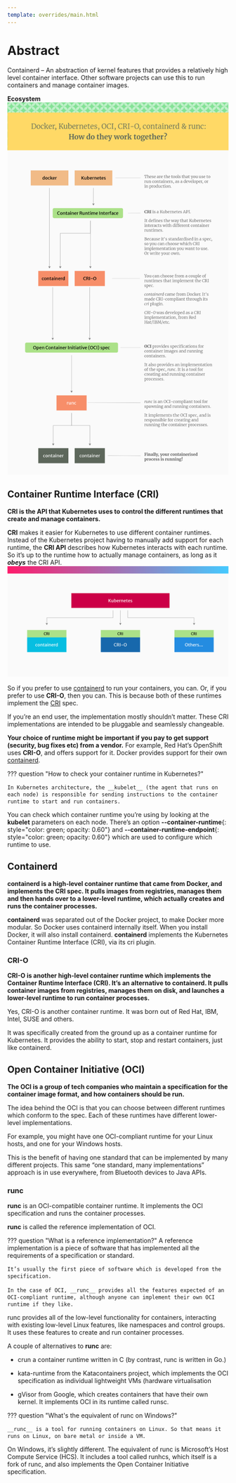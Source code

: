 ```yaml
---
template: overrides/main.html
---
```


# Abstract

Containerd – An abstraction of kernel features that provides a relatively high level container interface. Other software projects can use this to run containers and manage container images.

__Ecosystem__
![Ecosystem](Containerd-Runtime/Ecosystem.png "Ecosystem")

## Container Runtime Interface (CRI)

__CRI is the API that Kubernetes uses to control the different runtimes that create and manage containers.__

__CRI__ makes it easier for Kubernetes to use different container runtimes. Instead of the Kubernetes project having to manually add support for each runtime, the __CRI API__ describes how Kubernetes interacts with each runtime. So it’s up to the runtime how to actually manage containers, as long as it __*obeys*__ the CRI API.
![CRI](Containerd-Runtime/CRI.png "CRI")

So if you prefer to use [containerd](#containerd) to run your containers, you can. Or, if you prefer to use __CRI-O__, then you can. This is because both of these runtimes implement the
[CRI](#container-runtime-interface-cri) spec.

If you’re an end user, the implementation mostly shouldn’t matter. These CRI implementations are intended to be pluggable and seamlessly changeable.

__Your choice of runtime might be important if you pay to get support (security, bug fixes etc) from a vendor.__
For example, Red Hat’s OpenShift uses __CRI-O__, and offers support for it. Docker provides support for their own [containerd](#containerd).

<!-- <details>
<summary>How to check your container runtime in Kubernetes</summary>
In Kubernetes architecture, the kubelet (the agent that runs on each node) is responsible for sending instructions to the container runtime to start and run containers.

You can check which container runtime you’re using by looking at the kubelet parameters on each node. There’s an option --container-runtime and --container-runtime-endpoint which are used to configure which runtime to use.
</details> -->

??? question "How to check your container runtime in Kubernetes?"

    In Kubernetes architecture, the __kubelet__ (the agent that runs on each node) is responsible for sending instructions to the container runtime to start and run containers.

You can check which container runtime you’re using by looking at the __kubelet__ parameters on each node. There’s an option **--container-runtime**{: style="color: green; opacity: 0.60"} and **--container-runtime-endpoint**{: style="color: green; opacity: 0.60"} which are used to configure which runtime to use.

## Containerd

__containerd is a high-level container runtime that came from Docker, and implements the CRI spec. It pulls images from registries, manages them and then hands over to a lower-level runtime, which actually creates and runs the container processes.__

__containerd__ was separated out of the Docker project, to make Docker more modular.
 So Docker uses containerd internally itself. When you install Docker, it will also install containerd.
__containerd__ implements the Kubernetes Container Runtime Interface (CRI), via its cri plugin.

### CRI-O

__CRI-O is another high-level container runtime which implements the Container Runtime Interface (CRI). It’s an alternative to containerd. It pulls container images from registries, manages them on disk, and launches a lower-level runtime to run container processes.__

Yes, CRI-O is another container runtime. It was born out of Red Hat, IBM, Intel, SUSE and others.

It was specifically created from the ground up as a container runtime for Kubernetes. It provides the ability to start, stop and restart containers, just like containerd.

## Open Container Initiative (OCI)

__The OCI is a group of tech companies who maintain a specification for the container image format, and how containers should be run.__

The idea behind the OCI is that you can choose between different runtimes which conform to the spec. Each of these runtimes have different lower-level implementations.

For example, you might have one OCI-compliant runtime for your Linux hosts, and one for your Windows hosts.

This is the benefit of having one standard that can be implemented by many different projects. This same “one standard, many implementations” approach is in use everywhere, from Bluetooth devices to Java APIs.

### runc

__runc__ is an OCI-compatible container runtime. It implements the OCI specification and runs the container processes.

__runc__ is called the reference implementation of OCI.

??? question "What is a reference implementation?"
    A reference implementation is a piece of software that has implemented all the requirements of a specification or standard.

    It’s usually the first piece of software which is developed from the specification.

    In the case of OCI, __runc__ provides all the features expected of an OCI-compliant runtime, although anyone can implement their own OCI runtime if they like.

runc provides all of the low-level functionality for containers, interacting with existing low-level Linux features, like namespaces and control groups. It uses these features to create and run container processes.

A couple of alternatives to __runc__ are:

- crun a container runtime written in C (by contrast, runc is written in Go.)
  
- kata-runtime from the Katacontainers project, which implements the OCI specification as individual lightweight VMs (hardware virtualisation
  
- gVisor from Google, which creates containers that have their own kernel. It implements OCI in its runtime called runsc.

??? question "What's the equivalent of runc on Windows?"

    __runc__ is a tool for running containers on Linux. So that means it runs on Linux, on bare metal or inside a VM.

On Windows, it’s slightly different. The equivalent of runc is Microsoft’s Host Compute Service (HCS). It includes a tool called runhcs, which itself is a fork of runc, and also implements the Open Container Initiative specification.